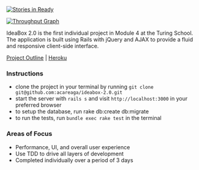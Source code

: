 [![Stories in Ready](https://badge.waffle.io/acareaga/ideabox-2.0.png?label=ready&title=Ready)](https://waffle.io/acareaga/ideabox-2.0)

[![Throughput Graph](https://graphs.waffle.io/acareaga/ideabox-2.0/throughput.svg)](https://waffle.io/acareaga/ideabox-2.0/metrics)

IdeaBox 2.0 is the first individual project in Module 4 at the Turing School. The application is built using Rails with jQuery and AJAX to provide a fluid and responsive client-side interface.

[Project Outline](https://github.com/turingschool/curriculum/blob/master/source/projects/revenge_of_idea_box.markdown) | [Heroku](https://ideabox-2.herokuapp.com/)

### Instructions

* clone the project in your terminal by running `git clone git@github.com:acareaga/ideabox-2.0.git`
* start the server with `rails s` and visit `http://localhost:3000` in your preferred browser
* to setup the database, run rake db:create db:migrate
* to run the tests, run `bundle exec rake test` in the terminal

### Areas of Focus

* Performance, UI, and overall user experience
* Use TDD to drive all layers of development
* Completed individually over a period of 3 days
